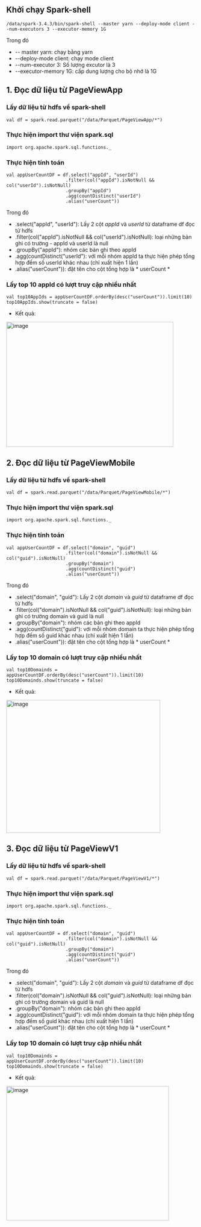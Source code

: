 ## Khởi chạy Spark-shell
```
/data/spark-3.4.3/bin/spark-shell --master yarn --deploy-mode client --num-executors 3 --executor-memory 1G
```
Trong đó
- -- master yarn: chạy bằng yarn
- --deploy-mode client: chạy mode client
- --num-executor 3: Số lượng excutor là 3
- --executor-memory 1G: cấp dung lượng cho bộ nhớ là 1G 

## 1. Đọc dữ liệu từ PageViewApp 
### Lấy dữ liệu từ hdfs về spark-shell 
```
val df = spark.read.parquet("/data/Parquet/PageViewApp/*")
```
### Thực hiện import thư viện spark.sql
```
import org.apache.spark.sql.functions._
```

### Thực hiện tính toán 
```
val appUserCountDF = df.select("appId", "userId")
                      .filter(col("appId").isNotNull && col("userId").isNotNull)
                      .groupBy("appId")
                      .agg(countDistinct("userId")
                      .alias("userCount"))
```
Trong đó
- .select("appId", "userId"): Lấy 2 cột *appId* và *userId* từ dataframe df đọc từ hdfs 
- .filter(col("appId").isNotNull && col("userId").isNotNull): loại những bản ghi có trường - appId và userId là null
- .groupBy("appId"): nhóm các bản ghi theo appId
- .agg(countDistinct("userId"): với mỗi nhóm appId ta thực hiện phép tổng hợp đếm số userId khác nhau (chỉ xuất hiện 1 lần) 
- .alias("userCount")): đặt tên cho cột tổng hợp là * userCount * 

### Lấy top 10 appId có lượt truy cập nhiều nhất 
```
val top10AppIds = appUserCountDF.orderBy(desc("userCount")).limit(10)
top10AppIds.show(truncate = false)
```
- Kết quả:
<img width="444" height="332" alt="image" src="https://github.com/user-attachments/assets/79f79cce-51fe-4ab7-9225-89801cccf640" />

## 2. Đọc dữ liệu từ PageViewMobile 
### Lấy dữ liệu từ hdfs về spark-shell 
```
val df = spark.read.parquet("/data/Parquet/PageViewMobile/*")
```
### Thực hiện import thư viện spark.sql
```
import org.apache.spark.sql.functions._
```

### Thực hiện tính toán 
```
val appUserCountDF = df.select("domain", "guid")
                      .filter(col("domain").isNotNull && col("guid").isNotNull)
                      .groupBy("domain")
                      .agg(countDistinct("guid")
                      .alias("userCount"))
```
Trong đó
- .select("domain", "guid"): Lấy 2 cột *domain* và *guid* từ dataframe df đọc từ hdfs 
- .filter(col("domain").isNotNull && col("guid").isNotNull): loại những bản ghi có trường domain và guid là null
- .groupBy("domain"): nhóm các bản ghi theo appId
- .agg(countDistinct("guid"): với mỗi nhóm domain ta thực hiện phép tổng hợp đếm số guid khác nhau (chỉ xuất hiện 1 lần) 
- .alias("userCount")): đặt tên cho cột tổng hợp là * userCount * 

### Lấy top 10 domain có lượt truy cập nhiều nhất 
```
val top10Domainds = appUserCountDF.orderBy(desc("userCount")).limit(10)
top10Domainds.show(truncate = false)
```
- Kết quả:
<img width="409" height="353" alt="image" src="https://github.com/user-attachments/assets/21117e77-7d2a-43d3-a3ad-d75f388329a0" />


## 3. Đọc dữ liệu từ PageViewV1 
### Lấy dữ liệu từ hdfs về spark-shell 
```
val df = spark.read.parquet("/data/Parquet/PageViewV1/*")
```
### Thực hiện import thư viện spark.sql
```
import org.apache.spark.sql.functions._
```

### Thực hiện tính toán 
```
val appUserCountDF = df.select("domain", "guid")
                      .filter(col("domain").isNotNull && col("guid").isNotNull)
                      .groupBy("domain")
                      .agg(countDistinct("guid")
                      .alias("userCount"))
```
Trong đó
- .select("domain", "guid"): Lấy 2 cột *domain* và *guid* từ dataframe df đọc từ hdfs 
- .filter(col("domain").isNotNull && col("guid").isNotNull): loại những bản ghi có trường domain và guid là null
- .groupBy("domain"): nhóm các bản ghi theo appId
- .agg(countDistinct("guid"): với mỗi nhóm domain ta thực hiện phép tổng hợp đếm số guid khác nhau (chỉ xuất hiện 1 lần) 
- .alias("userCount")): đặt tên cho cột tổng hợp là * userCount * 

### Lấy top 10 domain có lượt truy cập nhiều nhất 
```
val top10Domainds = appUserCountDF.orderBy(desc("userCount")).limit(10)
top10Domainds.show(truncate = false)
```
- Kết quả:
<img width="432" height="357" alt="image" src="https://github.com/user-attachments/assets/1e5e664a-a275-4f7f-b5c1-0aeb708543e9" />
